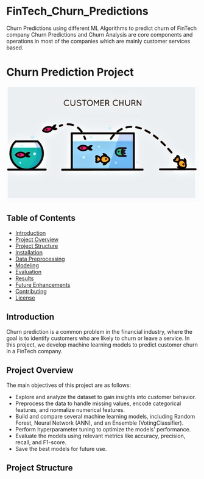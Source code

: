 # FinTech_Churn_Predictions
Churn Predictions using different ML Algorithms to predict churn of FinTech company
Churn Predictions and Churn Analysis are core components and operations in most of the companies which are mainly customer services based.

# Churn Prediction Project

![Churn Prediction](churn_image.jpg)

## Table of Contents
- [Introduction](#introduction)
- [Project Overview](#project-overview)
- [Project Structure](#project-structure)
- [Installation](#installation)
- [Data Preprocessing](#data-preprocessing)
- [Modeling](#modeling)
- [Evaluation](#evaluation)
- [Results](#results)
- [Future Enhancements](#future-enhancements)
- [Contributing](#contributing)
- [License](#license)

## Introduction

Churn prediction is a common problem in the financial industry, where the goal is to identify customers who are likely to churn or leave a service. In this project, we develop machine learning models to predict customer churn in a FinTech company.

## Project Overview

The main objectives of this project are as follows:
- Explore and analyze the dataset to gain insights into customer behavior.
- Preprocess the data to handle missing values, encode categorical features, and normalize numerical features.
- Build and compare several machine learning models, including Random Forest, Neural Network (ANN), and an Ensemble (VotingClassifier).
- Perform hyperparameter tuning to optimize the models' performance.
- Evaluate the models using relevant metrics like accuracy, precision, recall, and F1-score.
- Save the best models for future use.

## Project Structure

